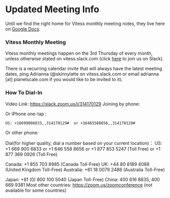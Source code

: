 # Updated Meeting Info

Until we find the right home for Vitess monthly meeting notes, they live here on [Google Docs](https://docs.google.com/document/d/1d8PcVD-ppnytRXZPOPvhRnnwei7-tYvgopD0UYzbAMs/edit).

### Vitess Monthly Meeting

Vitess monthly meetings happen on the 3rd Thursday of every month, unless otherwise stated on vitess.slack.com (click [here](https://vitess.slack.com/join/shared_invite/enQtMzIxMDMyMzA0NzA1LTBjYjY1M2I2Yjg5YmY3ODIwOTk0N2M1YzI4Y2ViODdiNmIxMDdiMDM5YWQ1ZTc0YmJhZDdiOTliMGVkNDY4MjM) to join us on Slack). 

There is a recurring calendar invite that will always have the latest meeting dates, ping Adrianna (@skinnylatte on vitess.slack.com or email adrianna [at] planetscale.com if you would like to be invited to it).

### How To Dial-In

Video Link: https://slack.zoom.us/j/314170129
Joining by phone:


Or iPhone one-tap :

    US: +16699006833,,314170129#  or +16465588656,,314170129#

Or other phone:

Dial(for higher quality, dial a number based on your current location)：
US: +1 669 900 6833 or +1 646 558 8656 or +1 877 853 5247  (Toll Free) or +1 877 369 0926 (Toll Free)

Canada: +1 855 703 8985 (Canada Toll-Free)
UK: +44 80 8189 4088 (United Kingdom Toll-Free)
Australia: +61 18 0079 2488 (Australia Toll-Free)

Japan: +81 (0) 800 100 5040 (Japan Toll-Free)
China: 400 616 8835, 400 669 9381
Most other countries: https://zoom.us/zoomconference (not available for some countries)
